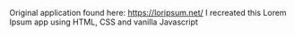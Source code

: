 Original application found here: https://loripsum.net/
I recreated this Lorem Ipsum app using HTML, CSS and vanilla Javascript
